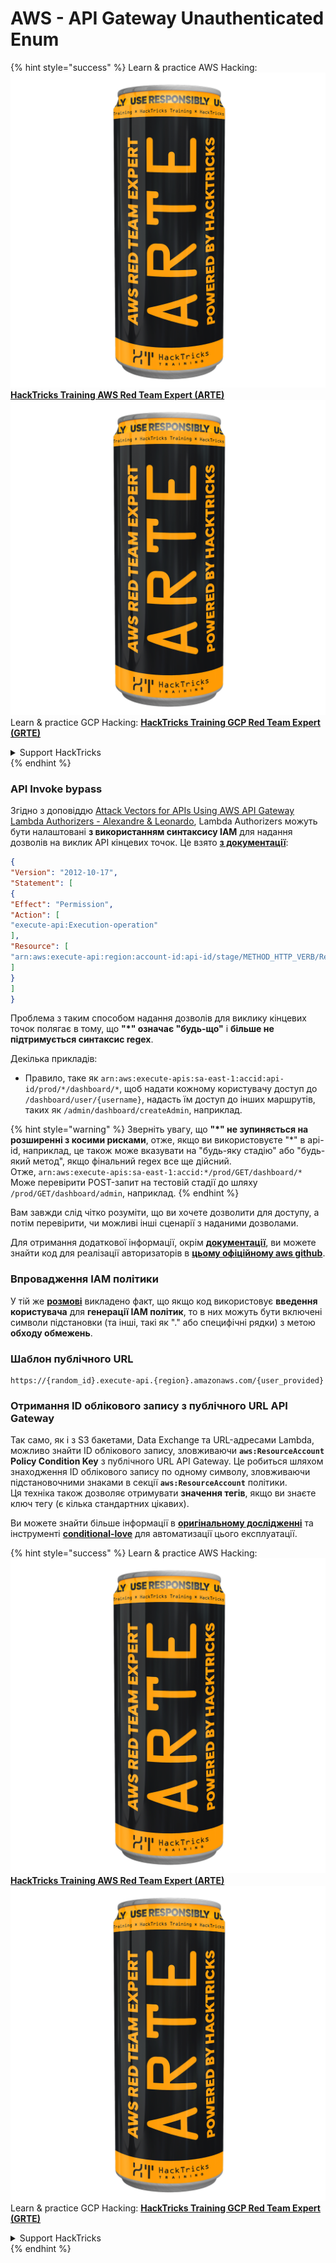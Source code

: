 # AWS - API Gateway Unauthenticated Enum

{% hint style="success" %}
Learn & practice AWS Hacking:<img src="../../../.gitbook/assets/image (1) (1) (1).png" alt="" data-size="line">[**HackTricks Training AWS Red Team Expert (ARTE)**](https://training.hacktricks.xyz/courses/arte)<img src="../../../.gitbook/assets/image (1) (1) (1).png" alt="" data-size="line">\
Learn & practice GCP Hacking: <img src="../../../.gitbook/assets/image (2).png" alt="" data-size="line">[**HackTricks Training GCP Red Team Expert (GRTE)**<img src="../../../.gitbook/assets/image (2).png" alt="" data-size="line">](https://training.hacktricks.xyz/courses/grte)

<details>

<summary>Support HackTricks</summary>

* Check the [**subscription plans**](https://github.com/sponsors/carlospolop)!
* **Join the** 💬 [**Discord group**](https://discord.gg/hRep4RUj7f) or the [**telegram group**](https://t.me/peass) or **follow** us on **Twitter** 🐦 [**@hacktricks\_live**](https://twitter.com/hacktricks_live)**.**
* **Share hacking tricks by submitting PRs to the** [**HackTricks**](https://github.com/carlospolop/hacktricks) and [**HackTricks Cloud**](https://github.com/carlospolop/hacktricks-cloud) github repos.

</details>
{% endhint %}

### API Invoke bypass

Згідно з доповіддю [Attack Vectors for APIs Using AWS API Gateway Lambda Authorizers - Alexandre & Leonardo](https://www.youtube.com/watch?v=bsPKk7WDOnE), Lambda Authorizers можуть бути налаштовані **з використанням синтаксису IAM** для надання дозволів на виклик API кінцевих точок. Це взято [**з документації**](https://docs.aws.amazon.com/apigateway/latest/developerguide/api-gateway-control-access-using-iam-policies-to-invoke-api.html):
```json
{
"Version": "2012-10-17",
"Statement": [
{
"Effect": "Permission",
"Action": [
"execute-api:Execution-operation"
],
"Resource": [
"arn:aws:execute-api:region:account-id:api-id/stage/METHOD_HTTP_VERB/Resource-path"
]
}
]
}
```
Проблема з таким способом надання дозволів для виклику кінцевих точок полягає в тому, що **"\*" означає "будь-що"** і **більше не підтримується синтаксис regex**.

Декілька прикладів:

* Правило, таке як `arn:aws:execute-apis:sa-east-1:accid:api-id/prod/*/dashboard/*`, щоб надати кожному користувачу доступ до `/dashboard/user/{username}`, надасть їм доступ до інших маршрутів, таких як `/admin/dashboard/createAdmin`, наприклад.

{% hint style="warning" %}
Зверніть увагу, що **"\*" не зупиняється на розширенні з косими рисками**, отже, якщо ви використовуєте "\*" в api-id, наприклад, це також може вказувати на "будь-яку стадію" або "будь-який метод", якщо фінальний regex все ще дійсний.\
Отже, `arn:aws:execute-apis:sa-east-1:accid:*/prod/GET/dashboard/*`\
Може перевірити POST-запит на тестовій стадії до шляху `/prod/GET/dashboard/admin`, наприклад.
{% endhint %}

Вам завжди слід чітко розуміти, що ви хочете дозволити для доступу, а потім перевірити, чи можливі інші сценарії з наданими дозволами.

Для отримання додаткової інформації, окрім [**документації**](https://docs.aws.amazon.com/apigateway/latest/developerguide/api-gateway-control-access-using-iam-policies-to-invoke-api.html), ви можете знайти код для реалізації авторизаторів в [**цьому офіційному aws github**](https://github.com/awslabs/aws-apigateway-lambda-authorizer-blueprints/tree/master/blueprints).

### Впровадження IAM політики

У тій же [**розмові**](https://www.youtube.com/watch?v=bsPKk7WDOnE) викладено факт, що якщо код використовує **введення користувача** для **генерації IAM політик**, то в них можуть бути включені символи підстановки (та інші, такі як "." або специфічні рядки) з метою **обходу обмежень**.

### Шаблон публічного URL
```
https://{random_id}.execute-api.{region}.amazonaws.com/{user_provided}
```
### Отримання ID облікового запису з публічного URL API Gateway

Так само, як і з S3 бакетами, Data Exchange та URL-адресами Lambda, можливо знайти ID облікового запису, зловживаючи **`aws:ResourceAccount`** **Policy Condition Key** з публічного URL API Gateway. Це робиться шляхом знаходження ID облікового запису по одному символу, зловживаючи підстановочними знаками в секції **`aws:ResourceAccount`** політики.\
Ця техніка також дозволяє отримувати **значення тегів**, якщо ви знаєте ключ тегу (є кілька стандартних цікавих).

Ви можете знайти більше інформації в [**оригінальному дослідженні**](https://blog.plerion.com/conditional-love-for-aws-metadata-enumeration/) та інструменті [**conditional-love**](https://github.com/plerionhq/conditional-love/) для автоматизації цього експлуатації.

{% hint style="success" %}
Learn & practice AWS Hacking:<img src="../../../.gitbook/assets/image (1) (1) (1).png" alt="" data-size="line">[**HackTricks Training AWS Red Team Expert (ARTE)**](https://training.hacktricks.xyz/courses/arte)<img src="../../../.gitbook/assets/image (1) (1) (1).png" alt="" data-size="line">\
Learn & practice GCP Hacking: <img src="../../../.gitbook/assets/image (2).png" alt="" data-size="line">[**HackTricks Training GCP Red Team Expert (GRTE)**<img src="../../../.gitbook/assets/image (2).png" alt="" data-size="line">](https://training.hacktricks.xyz/courses/grte)

<details>

<summary>Support HackTricks</summary>

* Check the [**subscription plans**](https://github.com/sponsors/carlospolop)!
* **Join the** 💬 [**Discord group**](https://discord.gg/hRep4RUj7f) or the [**telegram group**](https://t.me/peass) or **follow** us on **Twitter** 🐦 [**@hacktricks\_live**](https://twitter.com/hacktricks_live)**.**
* **Share hacking tricks by submitting PRs to the** [**HackTricks**](https://github.com/carlospolop/hacktricks) and [**HackTricks Cloud**](https://github.com/carlospolop/hacktricks-cloud) github repos.

</details>
{% endhint %}
